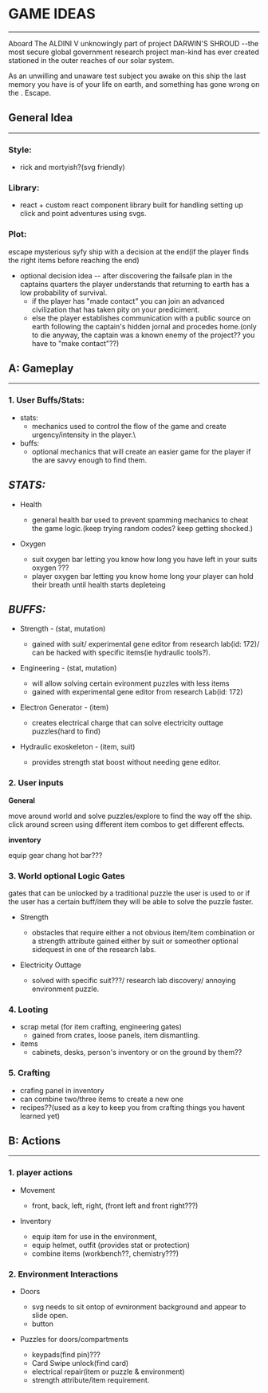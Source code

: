 # GAME IDEAS
----------------------------

Aboard The ALDINI V unknowingly part of project DARWIN'S SHROUD --the most secure global government research project man-kind has ever created 
stationed in the outer reaches of our solar system.

As an unwilling and unaware test subject you awake on this ship the last memory you have is of your life on earth, and something has gone wrong on the <Titan II>. Escape.

## **General Idea**
----------------
### **Style:** 
 - rick and mortyish?(svg friendly)

### **Library:** 
 - react + custom react component library built for handling setting up click and point adventures using svgs.

### **Plot:** 
escape mysterious syfy ship with a decision at the end(if the player finds the right items before reaching the end)
 - optional decision idea -- after discovering the failsafe plan in the captains quarters the player understands that returning to earth has a low probability of survival.
	- if the player has "made contact" you can join an advanced civilization that has taken pity on your prediciment.
	- else the player establishes communication with a public source on earth following the captain's 
	hidden jornal and procedes home.(only to die anyway, the captain was a known enemy of the project?? you have to "make contact"??)




## **A: Gameplay**
--------------------------

### **1. User Buffs/Stats:**

 - stats: 
 	- mechanics used to control the flow of the game and create urgency/intensity in the player.\
 - buffs: 
 	- optional mechanics that will create an easier game for the player if the are savvy enough to find them.


 *STATS:*
---------------

- Health
 	- general health bar used to prevent spamming mechanics to cheat the game logic.(keep trying random codes? keep getting shocked.)

- Oxygen
 	- suit oxygen bar letting you know how long you have left in your suits oxygen ???
 	- player oxygen bar letting you know home long your player can hold their breath until health starts depleteing


 *BUFFS:*
--------------

- Strength - (stat, mutation)
 	- gained with suit/ experimental gene editor from research lab(id: 172)/ can be hacked with specific items(ie hydraulic tools?).


- Engineering - (stat, mutation)
 	- will allow solving certain evironment puzzles with less items
 	- gained with experimental gene editor from research Lab(id: 172)


- Electron Generator - (item)
 	- creates electrical charge that can solve electricity outtage puzzles(hard to find)

- Hydraulic exoskeleton - (item, suit)
 	- provides strength stat boost without needing gene editor.




### 2. User inputs

**General**

move around world and solve puzzles/explore to find the way off the ship.
click around screen using different item combos to get different effects.

**inventory**

equip gear
chang hot bar???


### 3. World optional Logic Gates

gates that can be unlocked by a traditional puzzle the user is used to 
or if the user has a certain buff/item they will be able to solve the puzzle faster.


- Strength
 	- obstacles that require either a not obvious item/item combination or a strength attribute gained either by suit or someother optional sidequest in one of the research labs.

- Electricity Outtage
 	- solved with specific suit???/ research lab discovery/ annoying environment puzzle.


### 4. Looting

- scrap metal (for item crafting, engineering gates)
  	- gained from crates, loose panels, item dismantling.
- items
  	- cabinets, desks, person's inventory or on the ground by them??


### 5. Crafting

 - crafing panel in inventory
 - can combine two/three items to create a new one
 - recipes??(used as a key to keep you from crafting things you havent learned yet)








## B: Actions
--------------------

### 1. player actions

- Movement 
 	- front, back, left, right, (front left and front right???)


- Inventory
 	- equip item for use in the environment,
 	- equip helmet, outfit (provides stat or protection)
 	- combine items (workbench??, chemistry???)


### 2. Environment Interactions

- Doors
 	- svg needs to sit ontop of evnironment background and appear to slide open.
 	-  button


- Puzzles for doors/compartments
 	- keypads(find pin)???
 	- Card Swipe unlock(find card)
 	- electrical repair(item or puzzle & environment)
 	- strength attribute/item requirement.
















